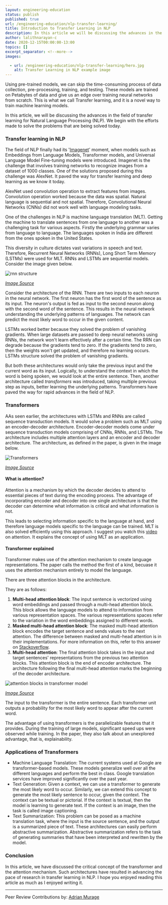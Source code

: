 ```yaml
---
layout: engineering-education
status: publish
published: true
url: /engineering-education/nlp-transfer-learning/
title: Introduction to Transfer Learning in NLP
description: In this article we will be discussing the advances in the field of transfer learning for natural language processing (NLP). We will explain the concepts of the transformer and the attention mechanism.
author: lalithnarayan-c
date: 2020-12-15T00:00:00-13:00
topics: []
excerpt_separator: <!--more-->
images:

  - url: /engineering-education/nlp-transfer-learning/hero.jpg
    alt: Transfer Learning in NLP example image
---
```

Using pre-trained models, we can skip the time-consuming process of data collection, pre-processing, training, and testing. These models are trained on Petabytes of data and give us an edge over training neural networks from scratch. This is what we call Transfer learning, and it is a novel way to train machine learning models.
<!--more-->
In this article, we will be discussing the advances in the field of transfer learning for Natural Language Processing (NLP). We begin with the efforts made to solve the problems that are being solved today.

### Transfer learning in NLP
The field of NLP finally had its '[Imagenet](https://thegradient.pub/nlp-imagenet)' moment, when models such as Embeddings from Language Models, Transformer models, and Universal Language Model Fine-tuning models were introduced. Imagenet is the challenge that involves training networks to recognize images from a dataset of 1000 classes. One of the solutions proposed during this challenge was AlexNet. It paved the way for transfer learning and deep learning as we know it today. 

AlexNet used convolution operation to extract features from images. Convolution operation worked because the data was spatial. Natural language is sequential and not spatial. Therefore, Convolutional Neural Networks (CNNs) did not work well with language modeling tasks. 

One of the challenges in NLP is machine language translation (MLT). Getting the machine to translate sentences from one language to another was a challenging task for various aspects. Firstly the underlying grammar varies from language to language. The languages spoken in India are different from the ones spoken in the United States. 

This diversity in culture dictates vast variations in speech and text. Therefore, Recurrent Neural Networks (RNNs), Long Short Term Memory (LSTMs) were used for MLT. RNNs and LSTMs are sequential models. Consider the image given below.

![rnn structure](/engineering-education/nlp-transfer-learning/rnn.png)

[*Image Source*](https://colah.github.io/posts/2015-08-Understanding-LSTMs/img/RNN-unrolled.png)

Consider the architecture of the RNN. There are two inputs to each neuron in the neural network. The first neuron has the first word of the sentence as its input. The neuron's output is fed as input to the second neuron along with the second word of the sentence. This results in the neural network understanding the underlying patterns of languages. The network can predict the most likely word to occur in the given content. 

LSTMs worked better because they solved the problem of vanishing gradients. When large datasets are passed to deep neural networks using RNNs, the network won't learn effectively after a certain time. The RRN can degrade because the gradients tend to zero. If the gradients tend to zero, then the weights won't get updated, and therefore no learning occurs. LSTMs structure solved the problem of vanishing gradients. 

But both these architectures would only take the previous input and the current word as its input. Logically, to understand the context in which the word is being spoken, we would look at the entire sentence. Then, another architecture called *transformers* was introduced, taking multiple previous step as inputs, better learning the underlying patterns. Transformers have paved the way for rapid advances in the field of NLP. 

### Transformers 
AAs seen earlier, the architectures with LSTMs and RNNs are called sequence transduction models. It would solve a problem such as MLT using an encoder-decoder architecture. Encoder-decoder models come under sequence transduction models comprising of CNNs, RNNs, and LSTMs. The architecture includes multiple attention layers and an encoder and decoder architecture. The architecture, as defined in the paper, is given in the image below. 

![Transformers](/engineering-education/nlp-transfer-learning/transformers.png)

[*Image Source*](https://arxiv.org/pdf/1706.03762.pdf)

#### What is attention?
Attention is a mechanism by which the decoder decides to attend to essential pieces of text during the encoding process. The advantage of incorporating encoder and decoder into one single architecture is that the decoder can determine what information is critical and what information is not. 

This leads to selecting information specific to the language at hand, and therefore language models specific to the language can be trained. MLT is also solved efficiently using this approach. I suggest you watch this [video](https://www.youtube.com/watch?v=iDulhoQ2pro) on attention. It explains the concept of using MLT as an application. 

#### Transformer explained 
Transformer makes use of the attention mechanism to create language representations. The paper calls the method the first of a kind, becuase it uses the attention mechanism entirely to model the language. 

There are three attention blocks in the architecture. 

They are as follows:
1. **Multi-head attention block**: The input sentence is vectorized using word embeddings and passed through a multi-head attention block. This block allows the language models to attend to information from various representation spaces. The various representations spaces refer to the variation in the word embeddings assigned to different words.   
2. **Masked multi-head attention block**: The masked multi-head attention block encodes the target sentence and sends values to the next attention. The difference between masked and multi-head attention is in their implementations. For more information on this, refer to this answer on [Stackoverflow](https://stackoverflow.com/questions/58127059/how-to-understand-masked-multi-head-attention-in-transformer).
3. **Multi-head attention**: The final attention block takes in the input and target sentences' representations from the previous two attention blocks. This attention block is the end of encoder architecture. The architecture following the final multi-head attention marks the beginning of the decoder architecture. 

![attention blocks in transformer model](/engineering-education/nlp-transfer-learning/transfomer_with_attention.png)

[*Image Source*](https://arxiv.org/pdf/1706.03762.pdf)

The input to the transformer is the entire sentence. Each transformer unit outputs a probability for the most likely word to appear after the current word. 

The advantage of using transformers is the parallelizable features that it provides. During the training of large models, significant speed ups were observed while training. In the paper, they also talk about an unexplored advantage, that is, explainability.

### Applications of Transformers
- Machine Language Translation: The current systems used at Google are transformer-based models. These models generalize well over all the different languages and perform the best in class. Google translation services have improved significantly over the past year. 
- Text Generation: Given a context, we can use a transformer to generate the most likely word to occur. Similarly, we can extend this concept to generate the most likely sentence to occur, given the context. The context can be textual or pictorial. If the context is textual, then the model is learning to generate text. If the context is an image, then the task is called image captioning. 
- Text Summarization: This problem can be posed as a machine translation task, where the input is the source sentence, and the output is a summarized piece of text. These architectures can easily perform abstractive summarization. Abstractive summarization refers to the task of generating summaries that have been interpreted and rewritten by the model.
 
### Conclusion
In this article, we have discussed the critical concept of the transformer and the attention mechanism. Such architectures have resulted in advancing the pace of research in transfer learning in NLP. I hope you enjoyed reading this article as much as I enjoyed writing it. 

---
Peer Review Contributions by: [Adrian Murage](/engineering-education/authors/adrian-murage/)
